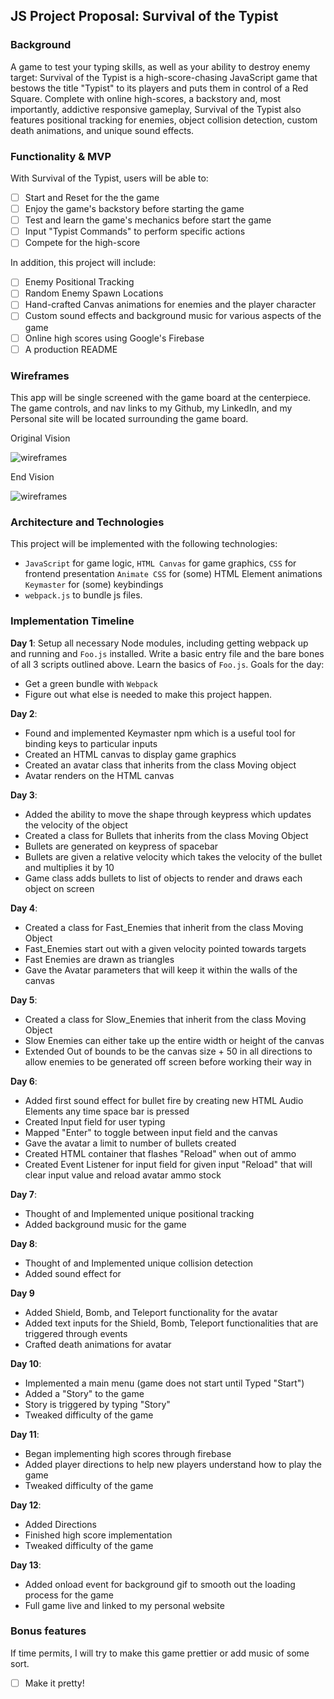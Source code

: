 ## JS Project Proposal: Survival of the Typist

### Background

A game to test your typing skills, as well as your ability to destroy enemy target: Survival of the Typist is a high-score-chasing JavaScript game that bestows the title "Typist" to its players and puts them in control of a Red Square. Complete with online high-scores, a backstory and, most importantly, addictive responsive gameplay, Survival of the Typist also features positional tracking for enemies, object collision detection, custom death animations, and unique sound effects.

### Functionality &amp; MVP  

With Survival of the Typist, users will be able to:

- [ ] Start and Reset for the the game
- [ ] Enjoy the game's backstory before starting the game
- [ ] Test and learn the game's mechanics before start the game
- [ ] Input "Typist Commands" to perform specific actions
- [ ] Compete for the high-score

In addition, this project will include:

- [ ] Enemy Positional Tracking
- [ ] Random Enemy Spawn Locations
- [ ] Hand-crafted Canvas animations for enemies and the player character
- [ ] Custom sound effects and background music for various aspects of the game
- [ ] Online high scores using Google's Firebase
- [ ] A production README

### Wireframes

This app will be single screened with the game board at the centerpiece. The game controls, and nav links to my Github, my LinkedIn, and my Personal site will be located surrounding the game board.

Original Vision

![wireframes](https://i.imgur.com/UrKPUnO.png)

End Vision

![wireframes](https://i.imgur.com/0TnOYiO.png)

### Architecture and Technologies

This project will be implemented with the following technologies:

- `JavaScript` for game logic,
  `HTML Canvas` for game graphics,
  `CSS` for frontend presentation
  `Animate CSS` for (some) HTML Element animations
  `Keymaster` for (some) keybindings
- `webpack.js` to bundle js files.


### Implementation Timeline

**Day 1**: Setup all necessary Node modules, including getting webpack up and running and `Foo.js` installed. Write a basic entry file and the bare bones of all 3 scripts outlined above.  Learn the basics of `Foo.js`.  Goals for the day:

- Get a green bundle with `Webpack`
- Figure out what else is needed to make this project happen.

**Day 2**:

- Found and implemented Keymaster npm which is a useful tool for binding keys to particular inputs
- Created an HTML canvas to display game graphics
- Created an avatar class that inherits from the class Moving object
- Avatar renders on the HTML canvas

**Day 3**:

- Added the ability to move the shape through keypress which updates the velocity of the object
- Created a class for Bullets that inherits from the class Moving Object
- Bullets are generated on keypress of spacebar
- Bullets are given a relative velocity which takes the velocity of the bullet and multiplies it by 10
- Game class adds bullets to list of objects to render and draws each object on screen

**Day 4**:

- Created a class for Fast_Enemies that inherit from the class Moving Object
- Fast_Enemies start out with a given velocity pointed towards targets
- Fast Enemies are drawn as triangles
- Gave the Avatar parameters that will keep it within the walls of the canvas

**Day 5**:

- Created a class for Slow_Enemies that inherit from the class Moving Object
- Slow Enemies can either take up the entire width or height of the canvas
- Extended Out of bounds to be the canvas size + 50 in all directions to allow enemies to be generated off screen before working their way in

**Day 6**:

- Added first sound effect for bullet fire by creating new HTML Audio Elements any time space bar is pressed
- Created Input field for user typing
- Mapped "Enter" to toggle between input field and the canvas
- Gave the avatar a limit to number of bullets created
- Created HTML container that flashes "Reload" when out of ammo
- Created Event Listener for input field for given input "Reload" that will clear input value and reload avatar ammo stock

**Day 7**:
- Thought of and Implemented unique positional tracking
- Added background music for the game

**Day 8**:
- Thought of and Implemented unique collision detection
- Added sound effect for

**Day 9**
- Added Shield, Bomb, and Teleport functionality for the avatar
- Added text inputs for the Shield, Bomb, Teleport functionalities that are triggered through events
- Crafted death animations for avatar

**Day 10**:
- Implemented a main menu (game does not start until Typed "Start")
- Added a "Story" to the game
- Story is triggered by typing "Story"
- Tweaked difficulty of the game

**Day 11**:
- Began implementing high scores through firebase
- Added player directions to help new players understand how to play the game
- Tweaked difficulty of the game

**Day 12**:
- Added Directions
- Finished high score implementation
- Tweaked difficulty of the game


**Day 13**:
- Added onload event for background gif to smooth out the loading process for the game
- Full game live and linked to my personal website

### Bonus features

If time permits, I will try to make this game prettier or add music of some sort.

- [ ] Make it pretty!
</pre></body>
